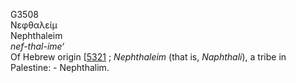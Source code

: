 <body>
  <p>G3508<br>  Νεφθαλείμ  <br> Nephthaleim  <br><i>nef-thal-ime‘ </i><br>Of Hebrew origin [<a href="h5321.htm">5321</a> ; <i>Nephthaleim</i> (that is, <i>Naphthali</i>), a tribe in Palestine: - Nephthalim.<br></p>
 </body>